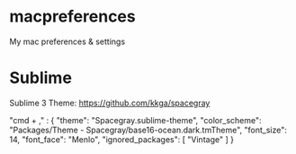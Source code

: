 # macpreferences
My mac preferences &amp; settings

# Sublime
Sublime 3 Theme:
https://github.com/kkga/spacegray

"cmd + ," :
{
	"theme": "Spacegray.sublime-theme",
	"color_scheme": "Packages/Theme - Spacegray/base16-ocean.dark.tmTheme",
	"font_size": 14,
	"font_face": "Menlo",
	"ignored_packages":
	[
		"Vintage"
	]
}



